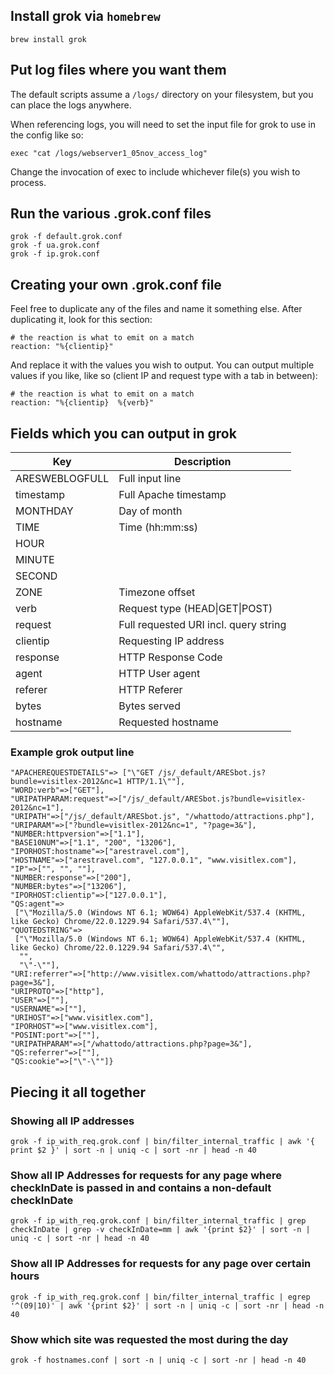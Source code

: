 ## Install grok via `homebrew` ##

	brew install grok

## Put log files where you want them ##

The default scripts assume a `/logs/` directory on your filesystem, but you can place the logs anywhere.

When referencing logs, you will need to set the input file for grok to use in the config like so:

	exec "cat /logs/webserver1_05nov_access_log"

Change the invocation of exec to include whichever file(s) you wish to process.

## Run the various .grok.conf files ##

	grok -f default.grok.conf
	grok -f ua.grok.conf
	grok -f ip.grok.conf

## Creating your own .grok.conf file ##

Feel free to duplicate any of the files and name it something else. After duplicating it, look for this section:

	# the reaction is what to emit on a match
    reaction: "%{clientip}"

And replace it with the values you wish to output. You can output multiple values if you like, like so (client IP and request type with a tab in between):

	# the reaction is what to emit on a match
    reaction: "%{clientip}	%{verb}"

## Fields which you can output in grok ##

| Key | Description |
| --- | --- |
| ARESWEBLOGFULL | Full input line
| timestamp | Full Apache timestamp
| MONTHDAY | Day of month |
| TIME | Time (hh:mm:ss) |
| HOUR | |
| MINUTE | |
| SECOND | |
| ZONE | Timezone offset |
| verb | Request type (HEAD\|GET\|POST) |
| request | Full requested URI incl. query string |
| clientip | Requesting IP address |
| response | HTTP Response Code |
| agent | HTTP User agent |
| referer | HTTP Referer |
| bytes | Bytes served |
| hostname | Requested hostname |

### Example grok output line

	"APACHEREQUESTDETAILS"=> ["\"GET /js/_default/ARESbot.js?bundle=visitlex-2012&nc=1 HTTP/1.1\""],
	"WORD:verb"=>["GET"],
	"URIPATHPARAM:request"=>["/js/_default/ARESbot.js?bundle=visitlex-2012&nc=1"],
	"URIPATH"=>["/js/_default/ARESbot.js", "/whattodo/attractions.php"],
	"URIPARAM"=>["?bundle=visitlex-2012&nc=1", "?page=3&"],
	"NUMBER:httpversion"=>["1.1"],
	"BASE10NUM"=>["1.1", "200", "13206"],
	"IPORHOST:hostname"=>["arestravel.com"],
	"HOSTNAME"=>["arestravel.com", "127.0.0.1", "www.visitlex.com"],
	"IP"=>["", "", ""],
	"NUMBER:response"=>["200"],
	"NUMBER:bytes"=>["13206"],
	"IPORHOST:clientip"=>["127.0.0.1"],
	"QS:agent"=>
	 ["\"Mozilla/5.0 (Windows NT 6.1; WOW64) AppleWebKit/537.4 (KHTML, like Gecko) Chrome/22.0.1229.94 Safari/537.4\""],
	"QUOTEDSTRING"=>
	 ["\"Mozilla/5.0 (Windows NT 6.1; WOW64) AppleWebKit/537.4 (KHTML, like Gecko) Chrome/22.0.1229.94 Safari/537.4\"",
	  "",
	  "\"-\""],
	"URI:referrer"=>["http://www.visitlex.com/whattodo/attractions.php?page=3&"],
	"URIPROTO"=>["http"],
	"USER"=>[""],
	"USERNAME"=>[""],
	"URIHOST"=>["www.visitlex.com"],
	"IPORHOST"=>["www.visitlex.com"],
	"POSINT:port"=>[""],
	"URIPATHPARAM"=>["/whattodo/attractions.php?page=3&"],
	"QS:referrer"=>[""],
	"QS:cookie"=>["\"-\""]}

## Piecing it all together ##

### Showing all IP addresses 

	grok -f ip_with_req.grok.conf | bin/filter_internal_traffic | awk '{ print $2 }' | sort -n | uniq -c | sort -nr | head -n 40

### Show all IP Addresses for requests for any page where checkInDate is passed in and contains a non-default checkInDate ###

	grok -f ip_with_req.grok.conf | bin/filter_internal_traffic | grep checkInDate | grep -v checkInDate=mm | awk '{print $2}' | sort -n | uniq -c | sort -nr | head -n 40

### Show all IP Addresses for requests for any page over certain hours ###

	grok -f ip_with_req.grok.conf | bin/filter_internal_traffic | egrep '^(09|10)' | awk '{print $2}' | sort -n | uniq -c | sort -nr | head -n 40

### Show which site was requested the most during the day ###

	grok -f hostnames.conf | sort -n | uniq -c | sort -nr | head -n 40
	
